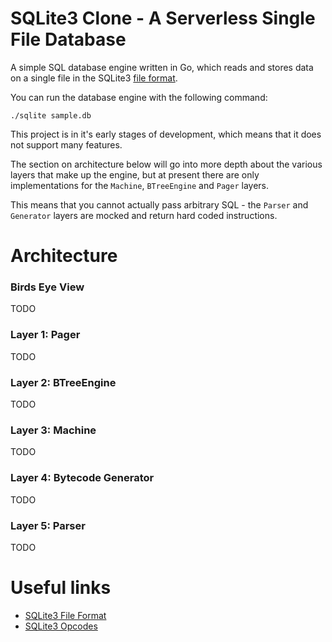 # SQLite3 Clone - A Serverless Single File Database

A simple SQL database engine written in Go, which reads and stores data on a 
single file in the SQLite3 [file format](https://www.sqlite.org/fileformat.html#storage_of_the_sql_database_schema). 

You can run the database engine with the following command:
```
./sqlite sample.db
```

This project is in it's early stages of development, which means that it does 
not support many features. 

The section on architecture below will go into more depth about the various 
layers that make up the engine, but at present there are only implementations 
for the `Machine`, `BTreeEngine` and `Pager` layers.

This means that you cannot actually pass arbitrary SQL - the `Parser` and
`Generator` layers are mocked and return hard coded instructions. 

# Architecture

### Birds Eye View

TODO

### Layer 1: Pager

TODO

### Layer 2: BTreeEngine

TODO

### Layer 3: Machine

TODO

### Layer 4: Bytecode Generator

TODO

### Layer 5: Parser

TODO

# Useful links

- [SQLite3 File Format](https://www.sqlite.org/fileformat.html#storage_of_the_sql_database_schema)
- [SQLite3 Opcodes](https://www.sqlite.org/opcode.html)
